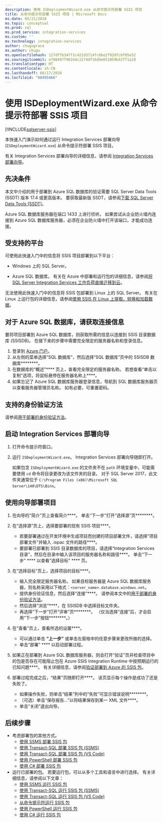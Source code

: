 ```yaml
---
description: 使用 ISDeploymentWizard.exe 从命令提示符部署 SSIS 项目
title: 从命令提示符部署 SSIS 项目 | Microsoft Docs
ms.date: 05/21/2018
ms.topic: conceptual
ms.prod: sql
ms.prod_service: integration-services
ms.custom: ''
ms.technology: integration-services
author: chugugrace
ms.author: chugu
ms.openlocfilehash: 127df7b347f1c421d3714fc8be2f92dfc6f05e52
ms.sourcegitcommit: e700497f962e4c2274df16d9e651059b42ff1a10
ms.translationtype: HT
ms.contentlocale: zh-CN
ms.lasthandoff: 08/17/2020
ms.locfileid: "88495466"
---
```

# <a name="deploy-an-ssis-project-from-the-command-prompt-with-isdeploymentwizardexe"></a>使用 ISDeploymentWizard.exe 从命令提示符部署 SSIS 项目

[!INCLUDE[sqlserver-ssis](../includes/applies-to-version/sqlserver-ssis.md)]


本快速入门演示如何通过运行 Integration Services 部署向导 (`ISDeploymentWizard.exe`) 从命令提示符部署 SSIS 项目。

有关 Integration Services 部署向导的详细信息，请参阅 [Integration Services 部署向导](packages/deploy-integration-services-ssis-projects-and-packages.md#integration-services-deployment-wizard)。

## <a name="prerequisites"></a>先决条件

本文中介绍的用于部署到 Azure SQL 数据库的验证需要 SQL Server Data Tools (SSDT) 版本 17.4 或更高版本。 要获取最新版 SSDT，请参阅[下载 SQL Server Data Tools (SSDT)](../ssdt/download-sql-server-data-tools-ssdt.md)。

Azure SQL 数据库服务器在端口 1433 上进行侦听。 如果尝试从企业防火墙内连接到 Azure SQL 数据库服务器，必须在企业防火墙中打开该端口，才能成功连接。

## <a name="supported-platforms"></a>受支持的平台

可使用此快速入门中的信息将 SSIS 项目部署到以下平台：

-   Windows 上的 SQL Server。

-   Azure SQL 数据库。 有关在 Azure 中部署和运行包的详细信息，请参阅[将 SQL Server Integration Services 工作负荷直接迁移到云](lift-shift/ssis-azure-lift-shift-ssis-packages-overview.md)。

无法使用此快速入门中的信息将 SSIS 包部署到 Linux 上的 SQL Server。 有关在 Linux 上运行包的详细信息，请参阅[使用 SSIS 在 Linux 上提取、转换和加载数据](../linux/sql-server-linux-migrate-ssis.md)。

## <a name="for-azure-sql-database-get-the-connection-info"></a>对于 Azure SQL 数据库，请获取连接信息

要将项目部署到 Azure SQL 数据库，则获取所需的信息以连接到 SSIS 目录数据库 (SSISDB)。 在接下来的步骤中需要完全限定的服务器名称和登录信息。

1. 登录到 [Azure 门户](https://portal.azure.com/)。
2. 从左侧的菜单选择“SQL 数据库”，然后选择“SQL 数据库”页中的 SSISDB 数据库********。 
3. 在数据库的“概述”**** 页上，查看完全限定的服务器名称。 若想查看“单击以复制”选项，将鼠标悬停在服务器名称上****。 
4. 如果忘记了 Azure SQL 数据库服务器登录信息，导航到 SQL 数据库服务器页以查看服务器管理员名称。 如有必要，可重置密码。

## <a name="supported-authentication-method"></a>支持的身份验证方法

请参阅[用于部署的身份验证方法](ssis-quickstart-deploy-ssms.md#authentication-methods-for-deployment)。

## <a name="start-the-integration-services-deployment-wizard"></a>启动 Integration Services 部署向导
1. 打开命令提示符窗口。

2. 运行 `ISDeploymentWizard.exe`。 Integration Services 部署向导随即打开。

    如果包含 `ISDeploymentWizard.exe` 的文件夹不在 `path` 环境变量中，可能需要使用 `cd` 命令将目录更改为该文件夹的目录。 对于 SQL Server 2017，此文件夹通常位于 `C:\Program Files (x86)\Microsoft SQL Server\140\DTS\Binn`。

## <a name="deploy-a-project-with-the-wizard"></a>使用向导部署项目
1. 在向导的“简介”页上查看简介****。 单击“下一步”打开“选择源”页********。

2. 在“选择源”页上，选择要部署的现有 SSIS 项目****。
    -   若要部署通过在开发环境中生成项目而创建的项目部署文件，请选择“项目部署文件”并输入 .ispac 文件的路径****。
    -   要部署已部署到 SSIS 目录数据库的项目，请选择“Integration Services 目录”，然后在目录中输入该项目的服务器名称和路径****。
    单击“下一步” **** 以查看“选择目标” **** 页。
  
3.  在“选择目标”页上，选择项目的目标****。
    -   输入完全限定服务器名称。 如果目标服务器是 Azure SQL 数据库服务器，则名称采用以下格式：`<server_name>.database.windows.net`。
    -   提供身份验证信息，然后选择“连接”****。 请参阅本文中的[用于部署的身份验证方法](ssis-quickstart-deploy-ssms.md#authentication-methods-for-deployment)。
    -   然后选择“浏览”****，在 SSISDB 中选择目标文件夹。
    -   再选择“下一步”打开“评审”页********。 （仅当选择“连接”后，才会启用“下一步”按钮********。）

4.  在“查看”页上，查看所选的设置****。
    -   可以通过单击 **“上一步”** 或单击左窗格中的任意步骤来更改所做的选择。
    -   单击“部署” **** 以启动部署过程。

5.  如果正在部署到 Azure SQL 数据库服务器，则会打开“验证”页并检查项目中的包是否存在可能阻止包在 Azure SSIS Integration Runtime 中按预期运行的已知问题****。 有关详细信息，请参阅[验证部署到 Azure 的 SSIS 包](lift-shift/ssis-azure-validate-packages.md)。

6.  部署过程完成之后，“结果”页随即打开****。 该页显示每个操作是成功了还是失败了。
    -   如果操作失败，则单击“结果”列中的“失败”可显示错误说明********。
    -   （可选）单击“保存报告...”以将结果保存到某一 XML 文件****。
    -   单击“关闭”退出向导。

## <a name="next-steps"></a>后续步骤
- 考虑部署包的其他方式。
    - [使用 SSMS 部署 SSIS 包](./ssis-quickstart-deploy-ssms.md)
    - [使用 Transact-SQL 部署 SSIS 包 (SSMS)](./ssis-quickstart-deploy-tsql-ssms.md)
    - [使用 Transact-SQL 部署 SSIS 包 (VS Code)](ssis-quickstart-deploy-tsql-vscode.md)
    - [使用 PowerShell 部署 SSIS 包](ssis-quickstart-deploy-powershell.md)
    - [使用 C# 部署 SSIS 包](./ssis-quickstart-deploy-dotnet.md) 
- 运行已部署的包。 若要运行包，可以从多个工具和语言中进行选择。 有关详细信息，请参阅以下文章：
    - [使用 SSMS 运行 SSIS 包](./ssis-quickstart-run-ssms.md)
    - [使用 Transact-SQL 运行 SSIS 包 (SSMS)](./ssis-quickstart-run-tsql-ssms.md)
    - [使用 Transact-SQL 运行 SSIS 包 (VS Code)](ssis-quickstart-run-tsql-vscode.md)
    - [从命令提示符运行 SSIS 包](./ssis-quickstart-run-cmdline.md)
    - [使用 PowerShell 运行 SSIS 包](ssis-quickstart-run-powershell.md)
    - [使用 C# 运行 SSIS 包](./ssis-quickstart-run-dotnet.md) 
